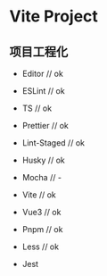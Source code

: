 # Vite Project

## 项目工程化

<!-- prettier-ignore -->
- Editor           // ok

- ESLint           // ok

- TS               // ok

- Prettier         // ok

- Lint-Staged      // ok

- Husky            // ok

- Mocha            // -

- Vite             // ok

- Vue3             // ok

- Pnpm             // ok

- Less             // ok

- Jest
